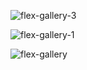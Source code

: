 ![flex-gallery-3](https://github.com/muhammedaslamshah/The_Whild_Gallery_With-FlexBox/assets/119589957/3463cd5b-58ed-40ba-afd4-c985b628dca7)

![flex-gallery-1](https://github.com/muhammedaslamshah/The_Whild_Gallery_With-FlexBox/assets/119589957/a97788b6-a5bc-4f6c-861e-a2de27659fe6)

![flex-gallery](https://github.com/muhammedaslamshah/The_Whild_Gallery_With-FlexBox/assets/119589957/16306f46-a3a8-4906-849e-6071cd91c22c)
